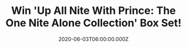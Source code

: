 ---
campaign-uuid: "c-36455ed1-df72-42b2-9e43-98912691ae73"
type: "Competition"
category: "Music"
date: "2020-06-03T06:00:00.000Z"
end-date: "2020-08-03T23:59:00.000Z"
disable-form: false
is_promoted: true
has_entry_page: true
title: "Win 'Up All Nite With Prince: The One Nite Alone Collection' Box Set!"
competition-description: "<p>We are giving away an amazing Box Set from the American\
  \ musician Prince. Such an amazing prize you should not miss. This Box Set includes\
  \ four CD's and one DVD. The first one features the 'One Nite Alone' studio album;\
  \ the second and third CD's feature the 2002 live album 'One Nite Alone... Live!';\
  \ the fourth CD features the live album 'One Nite Alone... The Aftershow: It Ain't\
  \ Over!'; and the DVD includes 'Live At the Aladdin, Las Vegas'.</p>\n<p>How does\
  \ it sound? Think no more and enter below for a chance to win such an amazing prize.</p>\n"
hero-header: "Win 'Up All Nite With Prince: The One Nite Alone Collection' Box Set!"
terms-confirmation: "N/A"
banner-img: "https://assets.expresslyapp.com/asset-7e358500-03a2-41a3-bad9-5d27e3a7a4dd.jpg"
logo-left-href: "aaa.nme.com"
logo-left-image: "https://assets.expresslyapp.com/asset-58fedb30-9e8e-4734-9b21-14f9772ec8b3.jpg"
logo-left-title: "NME AAA"
bg-image-hero: "https://assets.expresslyapp.com/asset-714d2e4f-b799-466d-b228-99ae19fd8135.jpg"
bg-image-first: "https://assets.expresslyapp.com/asset-d4b40724-6e44-4893-a172-047587331302.jpg"
section1-content: "<p>The greatest Prince CD in on our hands and we want to give it\
  \ away to you. This Box Set includes four CD's and one DVD. The first one features\
  \ the 'One Nite Alone' studio album; the second and third CD's feature the 2002\
  \ live album 'One Nite Alone... Live!'; the fourth CD features the live album 'One\
  \ Nite Alone... The Aftershow: It Ain't Over!'; and the DVD includes 'Live At the\
  \ Aladdin, Las Vegas'.</p>\n<p>Click below for a chance to win now.</p>\n"
entry-title: "Win 'Up All Nite With Prince: The One Nite Alone Collection' Box Set!"
entry-content: "<p>Enter the draw to win 'Up All Nite With Prince: The One Nite Alone\
  \ Collection' Box Set by completing the form below before 23:59 on the 3rd of August\
  \ 2020.</p>\n"
has-winner: false
prize-description: "'Up All Nite With Prince: The One Nite Alone Collection' Box Set!"
special-conditions: "Multiple entries are allowed up to one every day."
country-restrictions:
- "GB"
---